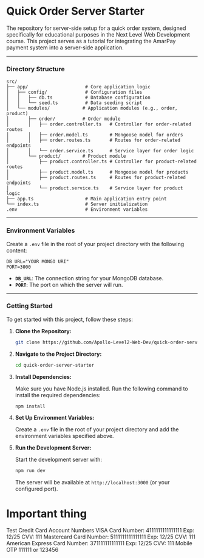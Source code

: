 # Quick Order Server Starter

The repository for server-side setup for a quick order system, designed specifically for educational purposes in the Next Level Web Development course. This project serves as a tutorial for integrating the AmarPay payment system into a server-side application.

---

### **Directory Structure**

```plaintext
src/
├── app/                     # Core application logic
│   ├── config/              # Configuration files
│   │   ├── db.ts            # Database configuration
│   │   └── seed.ts          # Data seeding script
│   └── modules/            # Application modules (e.g., order, product)
│       ├── order/          # Order module
│       │   ├── order.controller.ts   # Controller for order-related routes
│       │   ├── order.model.ts        # Mongoose model for orders
│       │   ├── order.routes.ts       # Routes for order-related endpoints
│       │   └── order.service.ts      # Service layer for order logic
│       └── product/        # Product module
│           ├── product.controller.ts # Controller for product-related routes
│           ├── product.model.ts      # Mongoose model for products
│           ├── product.routes.ts     # Routes for product-related endpoints
│           └── product.service.ts    # Service layer for product logic
├── app.ts                   # Main application entry point
└── index.ts                 # Server initialization
.env                         # Environment variables
```

---

### **Environment Variables**

Create a `.env` file in the root of your project directory with the following content:

```plaintext
DB_URL="YOUR MONGO URI"
PORT=3000
```

- **`DB_URL`**: The connection string for your MongoDB database.
- **`PORT`**: The port on which the server will run.

---

### **Getting Started**

To get started with this project, follow these steps:

1. **Clone the Repository:**

   ```bash
   git clone https://github.com/Apollo-Level2-Web-Dev/quick-order-server-starter.git
   ```

2. **Navigate to the Project Directory:**

   ```bash
   cd quick-order-server-starter
   ```

3. **Install Dependencies:**

   Make sure you have Node.js installed. Run the following command to install the required dependencies:

   ```bash
   npm install
   ```

4. **Set Up Environment Variables:**

   Create a `.env` file in the root of your project directory and add the environment variables specified above.

5. **Run the Development Server:**

   Start the development server with:

   ```bash
   npm run dev
   ```

   The server will be available at `http://localhost:3000` (or your configured port).

# Important thing

Test Credit Card Account Numbers
VISA
Card Number: 4111111111111111
Exp: 12/25
CVV: 111
Mastercard
Card Number: 5111111111111111
Exp: 12/25
CVV: 111
American Express
Card Number: 371111111111111
Exp: 12/25
CVV: 111
Mobile OTP
111111 or 123456
